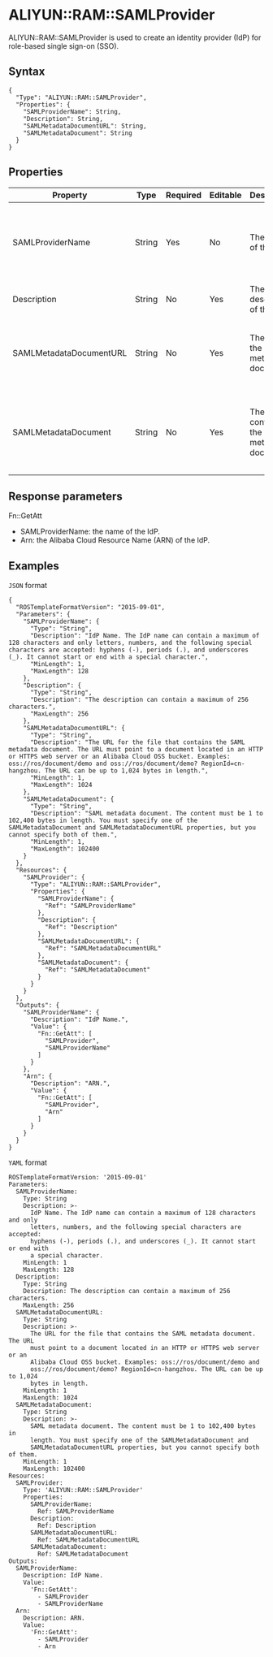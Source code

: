 # ALIYUN::RAM::SAMLProvider

ALIYUN::RAM::SAMLProvider is used to create an identity provider \(IdP\) for role-based single sign-on \(SSO\).

## Syntax

```
{
  "Type": "ALIYUN::RAM::SAMLProvider",
  "Properties": {
    "SAMLProviderName": String,
    "Description": String,
    "SAMLMetadataDocumentURL": String,
    "SAMLMetadataDocument": String
  }
}
```

## Properties

|Property|Type|Required|Editable|Description|Constraint|
|--------|----|--------|--------|-----------|----------|
|SAMLProviderName|String|Yes|No|The name of the IdP.|The name can be up to 128 characters in length and can contain letters, digits, `periods (.), hyphens (-), and underscores (_)`. It cannot start or end with `a period (.), a hyphen (-), or an underscore (_)`.|
|Description|String|No|Yes|The description of the IdP.|None.|
|SAMLMetadataDocumentURL|String|No|Yes|The URL of the metadata document.|The URL must be 1 to 1,024 bytes in size.You must specify one of the SAMLMetadataDocumentURL and SAMLMetadataDocument parameters. |
|SAMLMetadataDocument|String|No|Yes|The content of the metadata document.|The document content must be 1 to 102,400 bytes in size.You must specify one of the SAMLMetadataDocumentURL and SAMLMetadataDocument parameters. |

## Response parameters

Fn::GetAtt

-   SAMLProviderName: the name of the IdP.
-   Arn: the Alibaba Cloud Resource Name \(ARN\) of the IdP.

## Examples

`JSON` format

```
{
  "ROSTemplateFormatVersion": "2015-09-01",
  "Parameters": {
    "SAMLProviderName": {
      "Type": "String",
      "Description": "IdP Name. The IdP name can contain a maximum of 128 characters and only letters, numbers, and the following special characters are accepted: hyphens (-), periods (.), and underscores (_). It cannot start or end with a special character.",
      "MinLength": 1,
      "MaxLength": 128
    },
    "Description": {
      "Type": "String",
      "Description": "The description can contain a maximum of 256 characters.",
      "MaxLength": 256
    },
    "SAMLMetadataDocumentURL": {
      "Type": "String",
      "Description": "The URL for the file that contains the SAML metadata document. The URL must point to a document located in an HTTP or HTTPS web server or an Alibaba Cloud OSS bucket. Examples: oss://ros/document/demo and oss://ros/document/demo? RegionId=cn-hangzhou. The URL can be up to 1,024 bytes in length.",
      "MinLength": 1,
      "MaxLength": 1024
    },
    "SAMLMetadataDocument": {
      "Type": "String",
      "Description": "SAML metadata document. The content must be 1 to 102,400 bytes in length. You must specify one of the SAMLMetadataDocument and SAMLMetadataDocumentURL properties, but you cannot specify both of them.",
      "MinLength": 1,
      "MaxLength": 102400
    }
  },
  "Resources": {
    "SAMLProvider": {
      "Type": "ALIYUN::RAM::SAMLProvider",
      "Properties": {
        "SAMLProviderName": {
          "Ref": "SAMLProviderName"
        },
        "Description": {
          "Ref": "Description"
        },
        "SAMLMetadataDocumentURL": {
          "Ref": "SAMLMetadataDocumentURL"
        },
        "SAMLMetadataDocument": {
          "Ref": "SAMLMetadataDocument"
        }
      }
    }
  },
  "Outputs": {
    "SAMLProviderName": {
      "Description": "IdP Name.",
      "Value": {
        "Fn::GetAtt": [
          "SAMLProvider",
          "SAMLProviderName"
        ]
      }
    },
    "Arn": {
      "Description": "ARN.",
      "Value": {
        "Fn::GetAtt": [
          "SAMLProvider",
          "Arn"
        ]
      }
    }
  }
}
```

`YAML` format

```
ROSTemplateFormatVersion: '2015-09-01'
Parameters:
  SAMLProviderName:
    Type: String
    Description: >-
      IdP Name. The IdP name can contain a maximum of 128 characters and only
      letters, numbers, and the following special characters are accepted:
      hyphens (-), periods (.), and underscores (_). It cannot start or end with
      a special character.
    MinLength: 1
    MaxLength: 128
  Description:
    Type: String
    Description: The description can contain a maximum of 256 characters.
    MaxLength: 256
  SAMLMetadataDocumentURL:
    Type: String
    Description: >-
      The URL for the file that contains the SAML metadata document. The URL
      must point to a document located in an HTTP or HTTPS web server or an
      Alibaba Cloud OSS bucket. Examples: oss://ros/document/demo and
      oss://ros/document/demo? RegionId=cn-hangzhou. The URL can be up to 1,024
      bytes in length.
    MinLength: 1
    MaxLength: 1024
  SAMLMetadataDocument:
    Type: String
    Description: >-
      SAML metadata document. The content must be 1 to 102,400 bytes in
      length. You must specify one of the SAMLMetadataDocument and
      SAMLMetadataDocumentURL properties, but you cannot specify both of them.
    MinLength: 1
    MaxLength: 102400
Resources:
  SAMLProvider:
    Type: 'ALIYUN::RAM::SAMLProvider'
    Properties:
      SAMLProviderName:
        Ref: SAMLProviderName
      Description:
        Ref: Description
      SAMLMetadataDocumentURL:
        Ref: SAMLMetadataDocumentURL
      SAMLMetadataDocument:
        Ref: SAMLMetadataDocument
Outputs:
  SAMLProviderName:
    Description: IdP Name.
    Value:
      'Fn::GetAtt':
        - SAMLProvider
        - SAMLProviderName
  Arn:
    Description: ARN.
    Value:
      'Fn::GetAtt':
        - SAMLProvider
        - Arn
```

